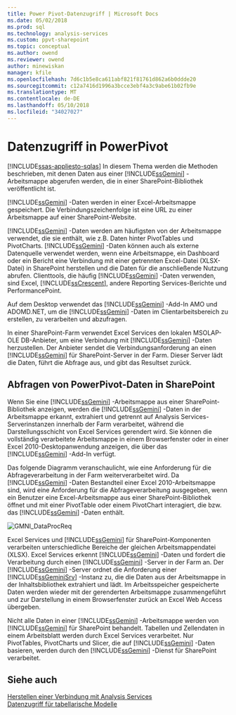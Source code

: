 ```yaml
---
title: Power Pivot-Datenzugriff | Microsoft Docs
ms.date: 05/02/2018
ms.prod: sql
ms.technology: analysis-services
ms.custom: ppvt-sharepoint
ms.topic: conceptual
ms.author: owend
ms.reviewer: owend
author: minewiskan
manager: kfile
ms.openlocfilehash: 7d6c1b5e8ca611abf821f81761d862a6b0ddde20
ms.sourcegitcommit: c12a7416d1996a3bcce3ebf4a3c9abe61b02fb9e
ms.translationtype: MT
ms.contentlocale: de-DE
ms.lasthandoff: 05/10/2018
ms.locfileid: "34027027"
---
```

# <a name="power-pivot-data-access"></a>Datenzugriff in PowerPivot
[!INCLUDE[ssas-appliesto-sqlas](../../includes/ssas-appliesto-sqlas.md)]
  In diesem Thema werden die Methoden beschrieben, mit denen Daten aus einer [!INCLUDE[ssGemini](../../includes/ssgemini-md.md)] -Arbeitsmappe abgerufen werden, die in einer SharePoint-Bibliothek veröffentlicht ist.  
  
 [!INCLUDE[ssGemini](../../includes/ssgemini-md.md)] -Daten werden in einer Excel-Arbeitsmappe gespeichert. Die Verbindungszeichenfolge ist eine URL zu einer Arbeitsmappe auf einer SharePoint-Website.  
  
 [!INCLUDE[ssGemini](../../includes/ssgemini-md.md)] -Daten werden am häufigsten von der Arbeitsmappe verwendet, die sie enthält, wie z.B. Daten hinter PivotTables und PivotCharts. [!INCLUDE[ssGemini](../../includes/ssgemini-md.md)] -Daten können auch als externe Datenquelle verwendet werden, wenn eine Arbeitsmappe, ein Dashboard oder ein Bericht eine Verbindung mit einer getrennten Excel-Datei (XLSX-Datei) in SharePoint herstellen und die Daten für die anschließende Nutzung abrufen. Clienttools, die häufig [!INCLUDE[ssGemini](../../includes/ssgemini-md.md)] -Daten verwenden, sind Excel, [!INCLUDE[ssCrescent](../../includes/sscrescent-md.md)], andere Reporting Services-Berichte und PerformancePoint.  
  
 Auf dem Desktop verwendet das [!INCLUDE[ssGemini](../../includes/ssgemini-md.md)] -Add-In AMO und ADOMD.NET, um die [!INCLUDE[ssGemini](../../includes/ssgemini-md.md)] -Daten im Clientarbeitsbereich zu erstellen, zu verarbeiten und abzufragen.  
  
 In einer SharePoint-Farm verwendet Excel Services den lokalen MSOLAP-OLE DB-Anbieter, um eine Verbindung mit [!INCLUDE[ssGemini](../../includes/ssgemini-md.md)] -Daten herzustellen. Der Anbieter sendet die Verbindungsanforderung an einen [!INCLUDE[ssGemini](../../includes/ssgemini-md.md)] für SharePoint-Server in der Farm. Dieser Server lädt die Daten, führt die Abfrage aus, und gibt das Resultset zurück.  
  
##  <a name="queryproc"></a> Abfragen von PowerPivot-Daten in SharePoint  
 Wenn Sie eine [!INCLUDE[ssGemini](../../includes/ssgemini-md.md)] -Arbeitsmappe aus einer SharePoint-Bibliothek anzeigen, werden die [!INCLUDE[ssGemini](../../includes/ssgemini-md.md)] -Daten in der Arbeitsmappe erkannt, extrahiert und getrennt auf Analysis Services-Serverinstanzen innerhalb der Farm verarbeitet, während die Darstellungsschicht von Excel Services gerendert wird. Sie können die vollständig verarbeitete Arbeitsmappe in einem Browserfenster oder in einer Excel 2010-Desktopanwendung anzeigen, die über das [!INCLUDE[ssGemini](../../includes/ssgemini-md.md)] -Add-In verfügt.  
  
 Das folgende Diagramm veranschaulicht, wie eine Anforderung für die Abfrageverarbeitung in der Farm weiterverarbeitet wird. Da [!INCLUDE[ssGemini](../../includes/ssgemini-md.md)] -Daten Bestandteil einer Excel 2010-Arbeitsmappe sind, wird eine Anforderung für die Abfrageverarbeitung ausgegeben, wenn ein Benutzer eine Excel-Arbeitsmappe aus einer SharePoint-Bibliothek öffnet und mit einer PivotTable oder einem PivotChart interagiert, die bzw. das [!INCLUDE[ssGemini](../../includes/ssgemini-md.md)] -Daten enthält.  
  
 ![GMNI_DataProcReq](../../analysis-services/power-pivot-sharepoint/media/gmni-dataprocreq.gif "GMNI_DataProcReq")  
  
 Excel Services und [!INCLUDE[ssGemini](../../includes/ssgemini-md.md)] für SharePoint-Komponenten verarbeiten unterschiedliche Bereiche der gleichen Arbeitsmappendatei (XLSX). Excel Services erkennt [!INCLUDE[ssGemini](../../includes/ssgemini-md.md)] -Daten und fordert die Verarbeitung durch einen [!INCLUDE[ssGemini](../../includes/ssgemini-md.md)] -Server in der Farm an. Der [!INCLUDE[ssGemini](../../includes/ssgemini-md.md)] -Server ordnet die Anforderung einer [!INCLUDE[ssGeminiSrv](../../includes/ssgeminisrv-md.md)] -Instanz zu, die die Daten aus der Arbeitsmappe in der Inhaltsbibliothek extrahiert und lädt. Im Arbeitsspeicher gespeicherte Daten werden wieder mit der gerenderten Arbeitsmappe zusammengeführt und zur Darstellung in einem Browserfenster zurück an Excel Web Access übergeben.  
  
 Nicht alle Daten in einer [!INCLUDE[ssGemini](../../includes/ssgemini-md.md)] -Arbeitsmappe werden von [!INCLUDE[ssGemini](../../includes/ssgemini-md.md)] für SharePoint behandelt. Tabellen und Zellendaten in einem Arbeitsblatt werden durch Excel Services verarbeitet. Nur PivotTables, PivotCharts und Slicer, die auf [!INCLUDE[ssGemini](../../includes/ssgemini-md.md)] -Daten basieren, werden durch den [!INCLUDE[ssGemini](../../includes/ssgemini-md.md)] -Dienst für SharePoint verarbeitet.  
  
## <a name="see-also"></a>Siehe auch  
 [Herstellen einer Verbindung mit Analysis Services](../../analysis-services/instances/connect-to-analysis-services.md)   
 [Datenzugriff für tabellarische Modelle](../../analysis-services/tabular-models/tabular-model-data-access.md)  
  
  
